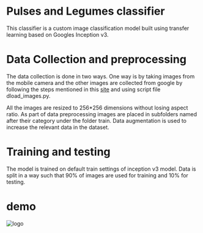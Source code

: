 # Pulses and Legumes classifier
This classifier is a custom image classification model built using transfer learning based on Googles Inception v3.

# Data Collection and preprocessing
The data collection is done in two ways. One way is by taking images from the mobile camera and the other images are collected from google by following the steps mentioned in this <a href="https://www.pyimagesearch.com/2017/12/04/how-to-create-a-deep-learning-dataset-using-google-images/" target="_blank">site</a> and using script file dload_images.py.

All the images are resized to 256*256 dimensions without losing aspect ratio. As part of data preprocessing images are placed in subfolders named after their category under the folder train. Data augmentation is used to increase the relevant data in the dataset.

# Training and testing

The model is trained on default train settings of inception v3 model. Data is split in a way such that 90% of images are used for training and 10% for testing.

# demo

![logo](https://github.com/divyakrishna-devisetty/Pulses-and-Legumes-classifier/classify.gif)







